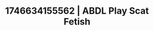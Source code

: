 ---
categories:
- Tasteful nudity
- Cinematic erotica
- Erotic adventure
- Intimate reveal
- AI-generated
- Erotic gaze
- ASMR
- Cosplay
image: /assets/images/1746634155562.jpg
layout: post
seo:
  description: Featured content with sensual ABDL Play, Scat Fetish. HD images available.
  keywords: ABDL Play, Scat Fetish
  og_image: /assets/images/1746634155562.jpg
  schema_type: VisualArtwork
tags:
- ABDL Play
- Scat Fetish
- '#1746634155562'
title: 1746634155562 | ABDL Play Scat Fetish
---